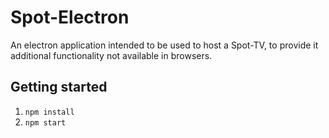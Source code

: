 # Spot-Electron

An electron application intended to be used to host a Spot-TV, to provide it additional functionality not available in browsers.

## Getting started
1. `npm install`
1. `npm start`
